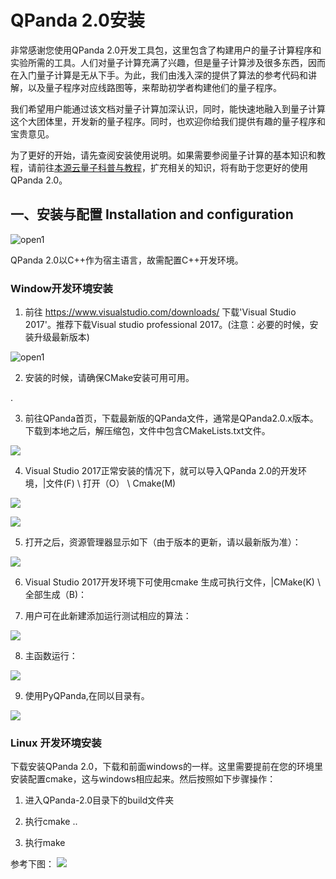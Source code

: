 

# QPanda 2.0安装

非常感谢您使用QPanda 2.0开发工具包，这里包含了构建用户的量子计算程序和实验所需的工具。人们对量子计算充满了兴趣，但是量子计算涉及很多东西，因而在入门量子计算是无从下手。为此，我们由浅入深的提供了算法的参考代码和讲解，以及量子程序对应线路图等，来帮助初学者构建他们的量子程序。


我们希望用户能通过该文档对量子计算加深认识，同时，能快速地融入到量子计算这个大团体里，开发新的量子程序。同时，也欢迎你给我们提供有趣的量子程序和宝贵意见。




为了更好的开始，请先查阅安装使用说明。如果需要参阅量子计算的基本知识和教程，请前往[本源云量子科普与教程](http://intro.qubitonline.cn/)，扩充相关的知识，将有助于您更好的使用QPanda 2.0。


## 一、安装与配置 Installation and configuration



![open1](https://images-cdn.shimo.im/iUqK7IULIWA1qdl2/image.png)



QPanda 2.0以C++作为宿主语言，故需配置C++开发环境。



### Window开发环境安装

1.   前往 <https://www.visualstudio.com/downloads/> 下载'Visual Studio 2017'。推荐下载Visual studio professional 2017。(注意：必要的时候，安装升级最新版本)

![open1](https://images-cdn.shimo.im/yo5vGJkYE3opKf9v/image.png)


2. 安装的时候，请确保CMake安装可用可用。

.

3. 前往QPanda首页，下载最新版的QPanda文件，通常是QPanda2.0.x版本。下载到本地之后，解压缩包，文件中包含CMakeLists.txt文件。

 ![](https://images-cdn.shimo.im/mmtcABRblvgRGGUt/image.png)



4.  Visual Studio 2017正常安装的情况下，就可以导入QPanda 2.0的开发环境，|文件(F) \ 打开（O） \ Cmake(M)


 ![](https://images-cdn.shimo.im/o0AGD7V2z80mM0zS/image.png)

 ![](https://images-cdn.shimo.im/a10HcmhESXM2LBYh/image.png)

5. 打开之后，资源管理器显示如下（由于版本的更新，请以最新版为准）：


 ![](https://images-cdn.shimo.im/mrgYfinbaawnU7EF/image.png)
 
6. Visual Studio 2017开发环境下可使用cmake 生成可执行文件，|CMake(K) \ 全部生成（B)：

7. 用户可在此新建添加运行测试相应的算法：


  ![](https://images-cdn.shimo.im/mgOyiqxrnUAVMhgW/image.png)

8. 主函数运行：


  ![](https://images-cdn.shimo.im/xiEbbbOmX6oygQow/image.png)

9. 使用PyQPanda,在同以目录有。


 ![](https://images-cdn.shimo.im/vNF5HL5ZKr89jN9v/image.png)




 ### Linux 开发环境安装

 下载安装QPanda 2.0，下载和前面windows的一样。这里需要提前在您的环境里安装配置cmake，这与windows相应起来。然后按照如下步骤操作：
 
1. 进入QPanda-2.0目录下的build文件夹
  
2. 执行cmake .. 

3. 执行make


参考下图：
![](https://images-cdn.shimo.im/adg6v0vJOPo4HMXq/image.png)

